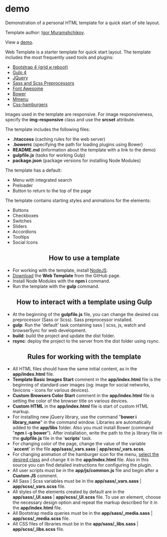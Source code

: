 # demo
<p>Demonstration of a personal HTML template for a quick start of site layout.</p>

<p>Template author: <a href="https://github.com/igor-muram">Igor Muramshchikov</a>.</p>

<p>View a <a href="https://igor-muram.github.io/demo/index.html" target="_blank">demo</a>.</p>

<p>Web Template is a starter template for quick start layout. The template includes the most frequently used tools and plugins:</p>

<ul>
	<li><a href="https://bootstrap-4.ru" target="_blank">Bootstrap 4 (grid и reboot)</a></li>
	<li><a href="https://gulpjs.com" target="_blank">Gulp 4</a></li>
	<li><a href="https://jquery.com" target="_blank">JQuery</a></li>
	<li><a href="https://sass-scss.ru" target="_blank">Sass and Scss Preprocessors</a></li>
	<li><a href="https://fontawesome.com" target="_blank">Font Awesome</a></li>
	<li><a href="https://bower.io" target="_blank">Bower</a></li>
	<li><a href="https://mmenujs.com" target="_blank">Mmenu</a></li>
	<li><a href="https://jonsuh.com/hamburgers/" target="_blank">Css-hamburgers</a></li>
</ul>

<p>Images used in the template are responsive. For image responsiveness, specify the <b>img-responsive</b> class and use the <b>srcset</b> attribute.</p>

<p>The template includes the following files:</p>

<ul>
	<li><b>.htaccess</b> (caching rules for the web server)</li>
	<li><b>.bowerrc</b> (specifying the path for loading plugins using Bower)</li>
	<li><b>README.md</b> (information about the template with a link to the demo)</li>
	<li><b>gulpfile.js</b> (tasks for working Gulp)</li>
	<li><b>package.json</b> (package versions for installing Node Modules)</li>
</ul>

<p>The template has a default:</p>

<ul>
	<li>Menu with integrated search</li>
	<li>Preloader</li>
	<li>Button to return to the top of the page</li>
</ul>

<p>The template contains starting styles and animations for the elements:</p>

<ul>
	<li>Buttons</li>
	<li>Checkboxes</li>
	<li>Switches</li>
	<li>Sliders</li>
	<li>Accordions</li>
	<li>Tooltips</li>
	<li>Social Icons</li>
</ul>

<h2 style="text-align: center;">How to use a template</h3>

<ul>
	<li>For working with the template, install <a href="https://nodejs.org/en/">NodeJS</a>.</li>
	<li><a href="#">Download</a> the <b>Web Template</b> from the GitHub page.</li>
	<li>Install Node Modules with the <b>npm i</b> command.</li>
	<li>Run the template with the <b>gulp</b> command.</li>
</ul>

<h2 style="text-align: center;">How to interact with a template using Gulp</h3>

<ul>
	<li>At the beginning of the <b>gulpfile.js</b> file, you can change the desired css preprocessor (Sass or Scss). Sass preprocessor installed.</li>
	<li><b>gulp</b>: Run the 'default' task containing sass | scss, js, watch and browserSync for web development.</li>
	<li><b>build</b>: build the project and update the dist folder.</li>
	<li><b>rsync</b>: deploy the project to the server from the dist folder using rsync.</li>
</ul>

<h2 style="text-align: center;">Rules for working with the template</h3>

<ul>
	<li>All HTML files should have the same initial content, as in the <b>app/index.html</b> file.</li>
	<li><b>Template Basic Images Start</b> comment in the <b>app/index.html</b> file is the beginning of standard user images (og: image for social networks, favicons - icons for various devices).</li>
	<li><b>Custom Browsers Color Start</b> comment in the <b>app/index.html</b> file is setting the color of the browser title on various devices.</li>
	<li><b>Custom HTML</b> in the <b>app/index.html</b> file is start of custom HTML markup.</li>
	<li>For installing new jQuery library, use the command "<b>bower i library_name</b>" in the command window. Libraries are automatically added to the <b>app/libs</b> folder. Also you must install Bower (command "<b>npm i -g bower</b>"). After installation, write the path to the js library file in the <b>gulpfile.js</b> file in the '<b>scripts</b>' task.</li>
	<li>For changing color of the page, change the value of the variable '<b>accent</b>' in the file <b>app/sass/_vars.sass</b> | <b>app/scss/_vars.scss</b>.</li>
	<li>For changing animation of the hamburger icon for the menu, <a href="https://jonsuh.com/hamburgers/">select the desired class</a> and change it in the <b>app/index.html</b> file. Also in this source you can find detailed instructions for configuring the plugin.</li>
	<li>All user scripts must be in the <b>app/js/common.js</b> file and begin after a <b>Custom JS</b> comment.</li>
	<li>All Sass | Scss variables must be in the <b>app/sass/_vars.sass</b> | <b>app/scss/_vars.scss</b> file.</li>
	<li>All styles of the elements created by default are in the <b>app/sass/_UI.sass</b> | <b>app/scss/_UI.scss</b> file. To use an element, choose the necessary design option and repeat the markup described for it in the <b>app/index.html</b> file.</li>
	<li>All Bootstrap media queries must be in the <b>app/sass/_media.sass</b> | <b>app/scss/_media.scss</b> file.</li>
	<li>All CSS files of libraries must be in the <b>app/sass/_libs.sass</b> | <b>app/scss/_libs.scss</b> file.</li>
</ul>